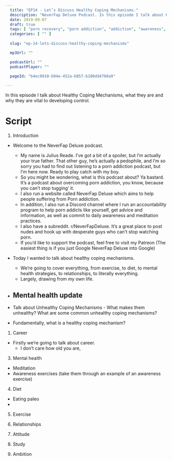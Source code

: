 ```yaml
---
  title: "EP14 - Let’s Discuss Healthy Coping Mechanisms."
  description: "NeverFap Deluxe Podcast. In this episode I talk about Healthy Coping Mechanisms, what they are and why they are vital to developing control."
  date: 2019-09-07
  draft: true
  tags: [ "porn recovery", "porn addiction", "addiction", "awareness", "nofap", "neverfap", "neverfap deluxe", "neverfap basics", "nofap podcast", "neverfap podcast", "neverfap deluxe podcast" ]
  categories: [ "" ]
  
  slug: "ep-14-lets-discuss-healthy-coping-mechanisms"

  mp3Url: ""

  podcastUrl: ""
  podcastPlayer: ""

  pageId: "b4ec0910-b94e-452a-b057-b108dd4780a9"

---
```


In this episode I talk about Healthy Coping Mechanisms, what they are and why they are vital to developing control.


# Script 

1. Introduction

- Welcome to the NeverFap Deluxe podcast. 
    - My name is Julius Reade. I’ve got a bit of a spoiler, but I’m actually your true father. That other guy, he’s actually a pedophile, and I’m so sorry you had to find out listening to a porn addiction podcast, but I’m here now. Ready to play catch with my boy. 
    - So you might be wondering, what is this podcast about? Ya bastard. It’s a podcast about overcoming porn addiction, you know, because you can’t stop tugging’ it. 
    - I also run a website called NeverFap Deluxe which aims to help people suffering from Porn addiction.
    - In addition, I also run a Discord channel where I run an accountability program to help porn addicts like yourself, get advice and information, as well as commit to daily awareness and meditation practices.
    - I also have a subreddit. r/NeverFapDeluxe. It’s a great place to post nudes and hook up with desperate guys who can’t stop watching porn. 
    - If you’d like to support the podcast, feel free to visit my Patreon (The easiest thing is if you just Google NeverFap Deluxe into Google)

- Today I wanted to talk about healthy coping mechanisms. 
    - We’re going to cover everything, from exercise, to diet, to mental health strategies, to relationships, to literally everything. 
    - Largely, drawing from my own life.

- Mental health update
  - 

- Talk about Unhealthy Coping Mechanisms - What makes them unhealthy? What are some common unhealthy coping mechanisms?



- Fundamentally, what is a healthy coping mechanism?


1. Career

- Firstly we’re going to talk about career. 
    - I don’t care how old you are,


3. Mental health

- Meditation
- Awareness exercises (take them through an example of an awareness exercise)

4. Diet

- Eating paleo
- 


5. Exercise



6. Relationships



7. Attitude



8. Study


9. Ambition

